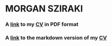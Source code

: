 # MORGAN SZIRAKI

### A [link](https://raw.githubusercontent.com/morganism/cv/master/MorganSziraki_CV_20240604_4pg.pdf) to my [CV](https://raw.githubusercontent.com/morganism/cv/master/MorganSziraki_CV_20240604_4pg.pdf) in PDF format

### A [link]([https://raw.githubusercontent.com/morganism/cv/master/CV.md](https://github.com/morganism/cv/blob/master/CV.md)) to the markdown version of my [CV]([https://raw.githubusercontent.com/morganism/cv/master/CV.md](https://github.com/morganism/cv/blob/master/CV.md)) 
